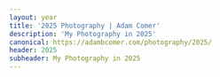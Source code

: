 ```yaml
---
layout: year
title: '2025 Photography | Adam Comer'
description: 'My Photography in 2025'
canonical: https://adambcomer.com/photography/2025/
header: 2025
subheader: My Photography in 2025
---
```

